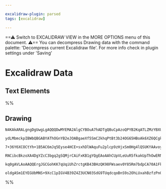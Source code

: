 ```yaml
---

excalidraw-plugin: parsed
tags: [excalidraw]

---
```

==⚠  Switch to EXCALIDRAW VIEW in the MORE OPTIONS menu of this document. ⚠== You can decompress Drawing data with the command palette: 'Decompress current Excalidraw file'. For more info check in plugin settings under 'Saving'


# Excalidraw Data

## Text Elements
%%
## Drawing
```compressed-json
N4KAkARALgngDgUwgLgAQQQDwMYEMA2AlgCYBOuA7hADTgQBuCpAzoQPYB2KqATLZMzYBXUtiRoIACyhQ4zZAHoFAc0JRJQgEYA6bGwC2CgF7N6hbEcK4OCtptbErHALRY8RMpWdx8Q1TdIEfARcZgRmBShcZQUebQAObQBmGjoghH0EDihmbgBtcDBQMBKIEm4IAH0KADMAKwA2ZgARAEkYADlnAGEAGWJ9AGUogCViGtSSyFhECozNBGJiXE1g

ydLMbmckpIBWbQBGABYAThOGnYB2eJOABgaeXf5SmC2khqPtBt3b24OG65HBoAk6XZ6QCgkdTcJI8OJHX63HhHI7He6PcFSBCEZTSbg8S63ZJnM5JG4feIozHWZRrNC3THMKCkNgAawQ3TY+DYpAqAGIDghBYL1pBNLhsKzlCyhBxiJzubyJMzrMw4LhAtlRRAaoR8PhhjA6ehBB5tUyWeyAOpQyT4xnMtkIQ3GiCm8qYmW4jjhXJoA6Ytjq7BqV

7+36Y6XCOCtYh+1B5AC6mJq5Eyse4HCE+sxhDlWAquFu2plcp9zHjxSm0Hg4lQSUKYAAvoyEItuAddjwDpddicEQHGwwmKxOB2PpjGCx2BwOpwxOPu7cgbs9rmWukoO20MyhAhMZphHKAKLBTLZeNZnNDoRwZZb4gdy4o5fxe4NeIHJKYogcVkVPI8gABVCB9UEIfRogQXgkQRS4eBOf5kSBbQ4A4ZRE0TbVuUlbdUBqAgwkZdw6wKKYwEHciDkb

RNCibcBkzoXA4DgYZcC3bgq2gSQMjrCAiFxKB1gYQgEAoAAhCUpVLeUuR5fkakUpThOwERNSgVotyGR12QVeSJAFIUjJUtSsg0rTJMlKNZVkxUKhVDg1Q1MyTNIdTNIyAAxPUDVgV13UfZ4IFUtyzI87TLQQG1iGhNA+EKYLTOycLhkil0+IC1z3K0kZhG9X0OyCkLsoyAB5YNQw7CMEuKsKtM8zgoE83B9D1MNUCeGqkvMrzGsGQgjDrHgGS60L

kq0gAVLAoAAQQErgJGCGohKK7qUqiUhZrctgKB43BHzQK98FWsaev0Y85Rm7bdpCA70A1FkqBOkr9Cux6JtrCoZOE5hsBZfUAA1uAae5tAxBLfv+/AAE1uF2eDtBOH4/jhW5CSSA54tKIw2AMTih3oAg9w7OjnrqjJcps8t4wgb6gulEh+sG/ERtKBniGGBA4Dh+nSBIABZNhiAQC6VmCO6CPwIiEvZvSlVQKtIHErk7tp5RxQACm7MFeB7ahdZ1

oldgASm1EYEGUbMNS+9XcC1pIGV4B39Z4Z3UCN03SdG9TUqdcqoBnS9s2OhLUxahBzfzPn0Px6ssjFvDd33IdsCIbmd1IPdMQ4cPuCTwMhCgX86yTr3SjsOoEGwHJBhzuBBeF0XVjwyXpdKCUA8YCbcfwWPShmDL0mrmdtVUpkDA+2ZDuDn82FwiXCOT6t8FAmbh67nvM2DujwBbOhdWCSt6KbIA
```
%%